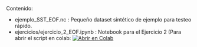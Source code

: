 Contenido:

- ejemplo_SST_EOF.nc : Pequeño dataset sintético de ejemplo para testeo rápido.
- ejercicios/ejercicio_2_EOF.ipynb : Notebook para el Ejercicio 2 (Para abrir el script en colab: [![Abrir en Colab](https://colab.research.google.com/assets/colab-badge.svg)](https://colab.research.google.com/github/fbecker23/TP-Oceano---Circulacion-General/blob/main/ejercicios/ejercicio-2/ejercicio_2_EOF.ipynb)
